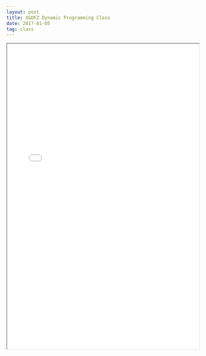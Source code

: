 ```yaml
---
layout: post
title: XGDFZ Dynamic Programming Class
date: 2017-01-05
tag: class
---
```


<iframe src="/pdf/XGDFZ16.12/XGDFZ16.12.22.pdf" style="width:100%; height:800px"></iframe>
